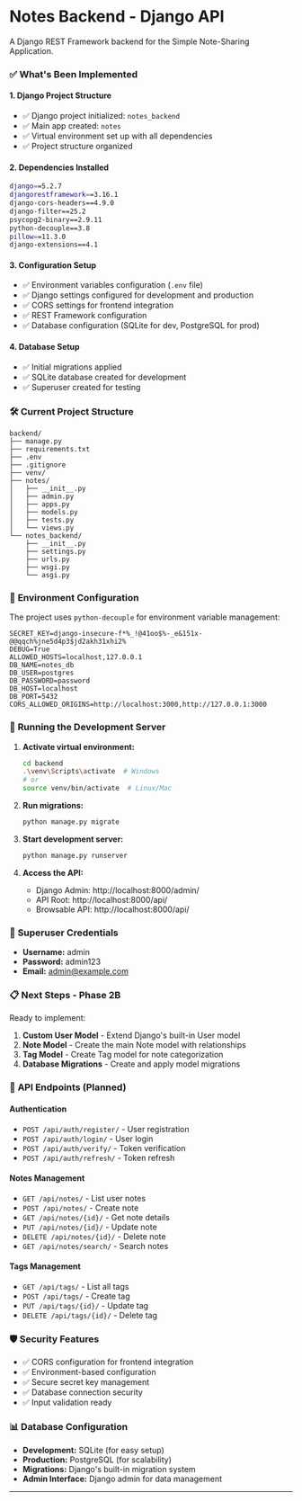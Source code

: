 # Notes Backend - Django API

A Django REST Framework backend for the Simple Note-Sharing Application.



### ✅ What's Been Implemented

#### 1. **Django Project Structure**
- ✅ Django project initialized: `notes_backend`
- ✅ Main app created: `notes`
- ✅ Virtual environment set up with all dependencies
- ✅ Project structure organized

#### 2. **Dependencies Installed**
```bash
django==5.2.7
djangorestframework==3.16.1
django-cors-headers==4.9.0
django-filter==25.2
psycopg2-binary==2.9.11
python-decouple==3.8
pillow==11.3.0
django-extensions==4.1
```

#### 3. **Configuration Setup**
- ✅ Environment variables configuration (`.env` file)
- ✅ Django settings configured for development and production
- ✅ CORS settings for frontend integration
- ✅ REST Framework configuration
- ✅ Database configuration (SQLite for dev, PostgreSQL for prod)

#### 4. **Database Setup**
- ✅ Initial migrations applied
- ✅ SQLite database created for development
- ✅ Superuser created for testing

### 🛠 **Current Project Structure**

```
backend/
├── manage.py
├── requirements.txt
├── .env
├── .gitignore
├── venv/
├── notes/
│   ├── __init__.py
│   ├── admin.py
│   ├── apps.py
│   ├── models.py
│   ├── tests.py
│   └── views.py
└── notes_backend/
    ├── __init__.py
    ├── settings.py
    ├── urls.py
    ├── wsgi.py
    └── asgi.py
```

### 🔧 **Environment Configuration**

The project uses `python-decouple` for environment variable management:

```env
SECRET_KEY=django-insecure-f*%_!@41oo$%-_e&151x-@@qqch%jne5d4p3$jd2akh31xhi2%
DEBUG=True
ALLOWED_HOSTS=localhost,127.0.0.1
DB_NAME=notes_db
DB_USER=postgres
DB_PASSWORD=password
DB_HOST=localhost
DB_PORT=5432
CORS_ALLOWED_ORIGINS=http://localhost:3000,http://127.0.0.1:3000
```

### 🚀 **Running the Development Server**

1. **Activate virtual environment:**
   ```bash
   cd backend
   .\venv\Scripts\activate  # Windows
   # or
   source venv/bin/activate  # Linux/Mac
   ```

2. **Run migrations:**
   ```bash
   python manage.py migrate
   ```

3. **Start development server:**
   ```bash
   python manage.py runserver
   ```

4. **Access the API:**
   - Django Admin: http://localhost:8000/admin/
   - API Root: http://localhost:8000/api/
   - Browsable API: http://localhost:8000/api/

### 🔐 **Superuser Credentials**

- **Username:** admin
- **Password:** admin123
- **Email:** admin@example.com

### 📋 **Next Steps - Phase 2B**

Ready to implement:
1. **Custom User Model** - Extend Django's built-in User model
2. **Note Model** - Create the main Note model with relationships
3. **Tag Model** - Create Tag model for note categorization
4. **Database Migrations** - Create and apply model migrations

### 🎯 **API Endpoints (Planned)**

#### Authentication
- `POST /api/auth/register/` - User registration
- `POST /api/auth/login/` - User login
- `POST /api/auth/verify/` - Token verification
- `POST /api/auth/refresh/` - Token refresh

#### Notes Management
- `GET /api/notes/` - List user notes
- `POST /api/notes/` - Create note
- `GET /api/notes/{id}/` - Get note details
- `PUT /api/notes/{id}/` - Update note
- `DELETE /api/notes/{id}/` - Delete note
- `GET /api/notes/search/` - Search notes

#### Tags Management
- `GET /api/tags/` - List all tags
- `POST /api/tags/` - Create tag
- `PUT /api/tags/{id}/` - Update tag
- `DELETE /api/tags/{id}/` - Delete tag

### 🛡 **Security Features**

- ✅ CORS configuration for frontend integration
- ✅ Environment-based configuration
- ✅ Secure secret key management
- ✅ Database connection security
- ✅ Input validation ready

### 📊 **Database Configuration**

- **Development:** SQLite (for easy setup)
- **Production:** PostgreSQL (for scalability)
- **Migrations:** Django's built-in migration system
- **Admin Interface:** Django admin for data management

---





